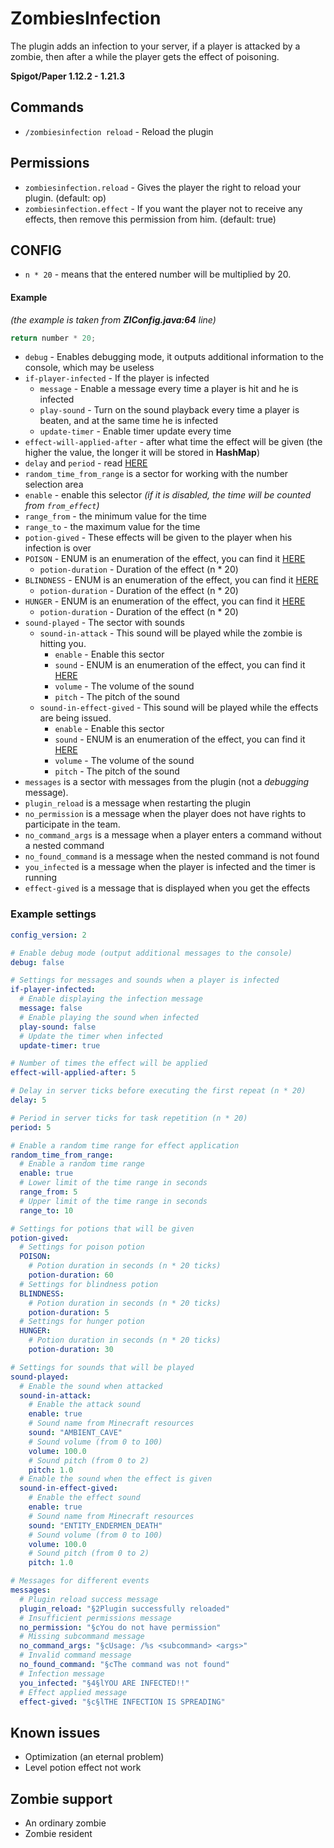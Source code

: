 # ZombiesInfection

The plugin adds an infection to your server, if a player is attacked by a zombie, then after a while the player gets the effect of poisoning.

**Spigot/Paper 1.12.2 - 1.21.3**

## Commands
- `/zombiesinfection reload` - Reload the plugin

## Permissions
- `zombiesinfection.reload` - Gives the player the right to reload your plugin. (default: op)
- `zombiesinfection.effect` - If you want the player not to receive any effects, then remove this permission from him. (default: true)

## CONFIG

- `n * 20` - means that the entered number will be multiplied by 20.

#### Example
*(the example is taken from **ZIConfig.java:64** line)*
```java
return number * 20;
```

- `debug` - Enables debugging mode, it outputs additional information to the console, which may be useless
- `if-player-infected` - If the player is infected
  - `message` - Enable a message every time a player is hit and he is infected
  - `play-sound` - Turn on the sound playback every time a player is beaten, and at the same time he is infected
  - `update-timer` - Enable timer update every time
- `effect-will-applied-after` - after what time the effect will be given (the higher the value, the longer it will be stored in **HashMap**)
- `delay` and `period` - read [HERE](https://hub.spigotmc.org/javadocs/spigot/org/bukkit/scheduler/BukkitScheduler.html#runTaskTimer(org.bukkit.plugin.Plugin,java.lang.Runnable,long,long))
- `random_time_from_range` is a sector for working with the number selection area
 - `enable` - enable this selector *(if it is disabled, the time will be counted from `from_effect`)*
 - `range_from` - the minimum value for the time
 - `range_to` - the maximum value for the time
- `potion-gived` - These effects will be given to the player when his infection is over
 - `POISON` - ENUM is an enumeration of the effect, you can find it [HERE](https://hub.spigotmc.org/javadocs/bukkit/org/bukkit/potion/PotionEffectType.html)
   - `potion-duration` - Duration of the effect (n * 20)
 - `BLINDNESS` - ENUM is an enumeration of the effect, you can find it [HERE](https://hub.spigotmc.org/javadocs/bukkit/org/bukkit/potion/PotionEffectType.html)
   - `potion-duration` - Duration of the effect (n * 20)
 - `HUNGER` - ENUM is an enumeration of the effect, you can find it [HERE](https://hub.spigotmc.org/javadocs/bukkit/org/bukkit/potion/PotionEffectType.html)
   - `potion-duration` - Duration of the effect (n * 20)
- `sound-played` - The sector with sounds
  - `sound-in-attack` - This sound will be played while the zombie is hitting you.
    - `enable` - Enable this sector
    - `sound` - ENUM is an enumeration of the effect, you can find it [HERE](https://hub.spigotmc.org/javadocs/bukkit/org/bukkit/Sound.html)
    - `volume` - The volume of the sound
    - `pitch` - The pitch of the sound
  - `sound-in-effect-gived` - This sound will be played while the effects are being issued.
    - `enable` - Enable this sector
    - `sound` - ENUM is an enumeration of the effect, you can find it [HERE](https://hub.spigotmc.org/javadocs/bukkit/org/bukkit/Sound.html)
    - `volume` - The volume of the sound
    - `pitch` - The pitch of the sound
- `messages` is a sector with messages from the plugin (not a *debugging* message).
 - `plugin_reload` is a message when restarting the plugin
 - `no_permission` is a message when the player does not have rights to participate in the team.
 - `no_command_args` is a message when a player enters a command without a nested command
 - `no_found_command` is a message when the nested command is not found
 - `you_infected` is a message when the player is infected and the timer is running
 - `effect-gived` is a message that is displayed when you get the effects

### Example settings
```yaml
config_version: 2

# Enable debug mode (output additional messages to the console)
debug: false

# Settings for messages and sounds when a player is infected
if-player-infected:
  # Enable displaying the infection message
  message: false
  # Enable playing the sound when infected
  play-sound: false
  # Update the timer when infected
  update-timer: true

# Number of times the effect will be applied
effect-will-applied-after: 5

# Delay in server ticks before executing the first repeat (n * 20)
delay: 5

# Period in server ticks for task repetition (n * 20)
period: 5

# Enable a random time range for effect application
random_time_from_range:
  # Enable a random time range
  enable: true
  # Lower limit of the time range in seconds
  range_from: 5
  # Upper limit of the time range in seconds
  range_to: 10

# Settings for potions that will be given
potion-gived:
  # Settings for poison potion
  POISON:
    # Potion duration in seconds (n * 20 ticks)
    potion-duration: 60
  # Settings for blindness potion
  BLINDNESS:
    # Potion duration in seconds (n * 20 ticks)
    potion-duration: 5
  # Settings for hunger potion
  HUNGER:
    # Potion duration in seconds (n * 20 ticks)
    potion-duration: 30

# Settings for sounds that will be played
sound-played:
  # Enable the sound when attacked
  sound-in-attack:
    # Enable the attack sound
    enable: true
    # Sound name from Minecraft resources
    sound: "AMBIENT_CAVE"
    # Sound volume (from 0 to 100)
    volume: 100.0
    # Sound pitch (from 0 to 2)
    pitch: 1.0
  # Enable the sound when the effect is given
  sound-in-effect-gived:
    # Enable the effect sound
    enable: true
    # Sound name from Minecraft resources
    sound: "ENTITY_ENDERMEN_DEATH"
    # Sound volume (from 0 to 100)
    volume: 100.0
    # Sound pitch (from 0 to 2)
    pitch: 1.0

# Messages for different events
messages:
  # Plugin reload success message
  plugin_reload: "§2Plugin successfully reloaded"
  # Insufficient permissions message
  no_permission: "§cYou do not have permission"
  # Missing subcommand message
  no_command_args: "§cUsage: /%s <subcommand> <args>"
  # Invalid command message
  no_found_command: "§cThe command was not found"
  # Infection message
  you_infected: "§4§lYOU ARE INFECTED!!"
  # Effect applied message
  effect-gived: "§c§lTHE INFECTION IS SPREADING"
```

## Known issues
- Optimization (an eternal problem)
- Level potion effect not work

## Zombie support
- An ordinary zombie
- Zombie resident
